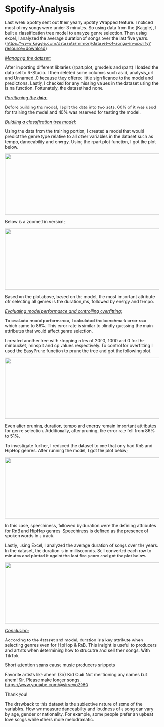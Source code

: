 # Spotify-Analysis


Last week Spotify sent out their yearly Spotify Wrapped feature. I noticed most of my songs were under 3 minutes. So using data from the [Kaggle], I built a classification tree model to analyze genre selection. Then using excel, I analyzed the average duration of songs over the last five years.  (https://www.kaggle.com/datasets/mrmorj/dataset-of-songs-in-spotify?resource=download) 


<ins>*Managing the dataset:*</ins>

After importing different libraries (rpart.plot, gmodels and rpart) I loaded the data set to R-Studio. I then deleted some columns such as id, analysis_url and Unnamed..0 because they offered little significance to the model and predictions. Lastly, I checked for any missing values in the dataset using the is.na function. Fortunately, the dataset had none. 

<ins>*Partitioning the data:*</ins>

Before building the model, I split the data into two sets. 60% of it was used for training the model and 40% was reserved for testing the model. 

<ins>*Buidling a classfication tree model:*</ins>

Using the data from the training portion, I created a model that would predict the genre type relative to all other variables in the dataset such as tempo, danceability and energy. Using the rpart.plot function, I got the plot below. 


<p align="center">
  <img width="600" height="200" src="https://github.com/jackfrost68/Spotify_Analysis/blob/4b98262fd22c00cc82829c9136b4e80f45d6a7d7/Tree%201%20Clearer.png">
</p>

Below is a zoomed in version;

<p align="center">
  <img width="600" height="200" src="https://github.com/jackfrost68/Spotify_Analysis/blob/bdbed1041c626096ffcb66055773f56f04291f41/Zoomed%20in%20tree.png">
</p>


Based on the plot above, based on the model, the most important attribute ofr selecting all genres is the duration_ms, followed by energy and tempo. 

<ins>*Evaluating model performance and controlling overfitting:*</ins>

To evaluate model performance, I calculated the benchmark error rate which came to 86%. This error rate is similar to blindly guessing the main attributes that would affect genre selection. 

I created another tree with stopping rules of 2000, 1000 and 0 for the minbucket, minsplit and cp values respectively. To control for overfitting I used the EasyPrune function to prune the tree and got the following plot. 

<p align="center">
  <img width="600" height="200" src="https://github.com/jackfrost68/Spotify_Analysis/blob/c7b32960c90e1d7637ac9015d4568e49243c630d/Tree%202%20Clearer.png">
</p>


Even after pruning, duration, tempo and energy remain important attributes for genre selection. Additionally, after pruning, the error rate fell from 86% to 51%. 

To investigate further, I reduced the dataset to one that only had RnB and HipHop genres. After running the model, I got the plot below;

<p align="center">
  <img width="600" height="200" src="https://github.com/jackfrost68/Spotify_Analysis/blob/57f678bb30e428f3ee9d3c40a774d4d956048328/HipHop%20&%20RnB%20tree.jpeg">
</p>

In this case, speechiness, followed by duration were the defining attributes for RnB and HipHop genres. Speechiness is defined as the presence of spoken words in a track.

Lastly, using Excel, I analyzed the average duration of songs over the years. In the dataset, the duration is in milliseconds. So I converted each row to minutes and plotted it againt the last five years and got the plot below. 

<p align="center">
  <img width="600" height="200" src="https://github.com/jackfrost68/Spotify_Analysis/blob/e1d554d1aeb205d79feb4d00499808b25c021caf/Avg%20Duration%20of%20songs%20over%20the%20years.png">
</p>



<ins>*Conclusion:*</ins>

According to the dataset and model, duration is a key attribute when selecting genres even for HipHop & RnB. This insight is useful to producers and artists when determining how to strucutre and sell their songs. With TikTok 


  Short attention spans cause music producers snippets 

Favorite artists like ahem! (Sir) Kid Cudi Not mentioning any names but ahem! Sir. Please make longer songs. https://www.youtube.com/@sirvevo2080

Thank you! 


The drawback to this dataset is the subjective nature of some of the variables. How we measure danceability and loudness of a song can vary by age, gender or nationality. For example, some people prefer an upbeat love songs while others more melodramatic. 
